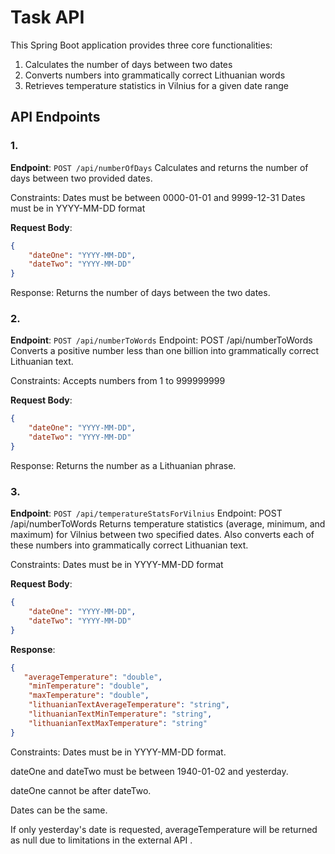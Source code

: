 # Task API

This Spring Boot application provides three core functionalities:
1. Calculates the number of days between two dates
2. Converts numbers into grammatically correct Lithuanian words
3. Retrieves temperature statistics in Vilnius for a given date range

## API Endpoints

### 1. 
**Endpoint**: `POST /api/numberOfDays`
Calculates and returns the number of days between two provided dates.

Constraints:
Dates must be between 0000-01-01 and 9999-12-31
Dates must be in YYYY-MM-DD format

**Request Body**:
```json
{
    "dateOne": "YYYY-MM-DD",
    "dateTwo": "YYYY-MM-DD"
}
```
Response:
Returns the number of days between the two dates.

### 2. 
**Endpoint**: `POST /api/numberToWords`
Endpoint: POST /api/numberToWords
Converts a positive number less than one billion into grammatically correct Lithuanian text.

Constraints:
Accepts numbers from 1 to 999999999

**Request Body**:
```json
{
    "dateOne": "YYYY-MM-DD",
    "dateTwo": "YYYY-MM-DD"
}
```
Response:
Returns the number as a Lithuanian phrase.

### 3. 
**Endpoint**: `POST /api/temperatureStatsForVilnius`
Endpoint: POST /api/numberToWords
Returns temperature statistics (average, minimum, and maximum) for Vilnius between two specified dates. Also converts each of these numbers into grammatically correct Lithuanian text.

Constraints:
Dates must be in YYYY-MM-DD format

**Request Body**:
```json
{
    "dateOne": "YYYY-MM-DD",
    "dateTwo": "YYYY-MM-DD"
}
```
**Response**:
```json
{
   "averageTemperature": "double",
    "minTemperature": "double",
    "maxTemperature": "double",
    "lithuanianTextAverageTemperature": "string",
    "lithuanianTextMinTemperature": "string",
    "lithuanianTextMaxTemperature": "string"
}
```

Constraints:
Dates must be in YYYY-MM-DD format.

dateOne and dateTwo must be between 1940-01-02 and yesterday.

dateOne cannot be after dateTwo.

Dates can be the same.

If only yesterday's date is requested, averageTemperature will be returned as null due to limitations in the external API .




